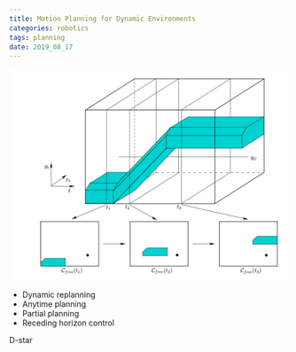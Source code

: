 ```yaml
---
title: Motion Planning for Dynamic Environments
categories: robotics
tags: planning
date: 2019_08_17
---
```

![dp1](pics/dp1.png)

- Dynamic replanning
- Anytime planning
- Partial planning
- Receding horizon control

D-star
